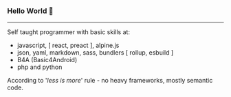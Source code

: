 ### Hello World 🚀

- - -

Self taught programmer with basic skills at:  
- javascript, [ react, preact ], alpine.js
- json, yaml, markdown, sass, bundlers [ rollup, esbuild ]
- B4A (Basic4Android)
- php and python

According to '_less is more_' rule - no heavy frameworks, mostly semantic code.
